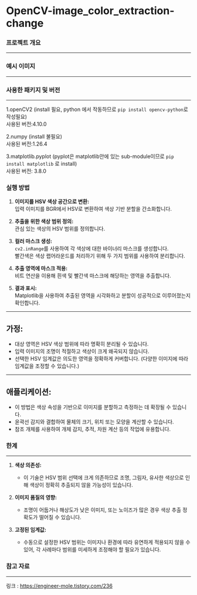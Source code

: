 # OpenCV-image_color_extraction-change

### 프로젝트 개요
***

### 예시 이미지
***


### 사용한 패키지 및 버전
***   
1.openCV2 (install 필요, python 에서 작동하므로 ``` pip install opencv-python ```로 작성필요)      
사용된 버전:4.10.0

2.numpy (install 불필요)      
사용된 버전:1.26.4

3.matplotlib.pyplot (pyplot은 matplotlib안에 있는 sub-module이므로 ``` pip install matplotlib ``` 로 install)      
사용된 버전: 3.8.0

### 실행 방법
1. **이미지를 HSV 색상 공간으로 변환:**  
   입력 이미지를 BGR에서 HSV로 변환하여 색상 기반 분할을 간소화합니다.

2. **추출을 위한 색상 범위 정의:**  
   관심 있는 색상의 HSV 범위를 정의합니다.

3. **컬러 마스크 생성:**  
   `cv2.inRange`를 사용하여 각 색상에 대한 바이너리 마스크를 생성합니다.  
   빨간색은 색상 랩어라운드를 처리하기 위해 두 가지 범위를 사용하여 분리합니다.

4. **추출 영역에 마스크 적용:**  
   비트 연산을 이용해 흰색 및 빨간색 마스크에 해당하는 영역을 추출합니다.

5. **결과 표시:**  
   Matplotlib을 사용하여 추출된 영역을 시각화하고 분할이 성공적으로 이루어졌는지 확인합니다.

---

## 가정:
- 대상 영역은 HSV 색상 범위에 따라 명확히 분리될 수 있습니다.
- 입력 이미지의 조명이 적절하고 색상이 크게 왜곡되지 않습니다.
- 선택한 HSV 임계값은 의도한 영역을 정확하게 커버합니다. (다양한 이미지에 따라 임계값을 조정할 수 있습니다.)

---

## 애플리케이션:
- 이 방법은 색상 속성을 기반으로 이미지를 분할하고 측정하는 데 확장될 수 있습니다.
- 윤곽선 감지와 결합하여 물체의 크기, 위치 또는 모양을 계산할 수 있습니다.
- 참조 개체를 사용하여 개체 감지, 추적, 차원 계산 등의 작업에 유용합니다.


### 한계
***
1. **색상 의존성:**  
   - 이 기술은 HSV 범위 선택에 크게 의존하므로 조명, 그림자, 유사한 색상으로 인해 색상이 정확히 추출되지 않을 가능성이 있습니다.  

2. **이미지 품질의 영향:**  
   - 조명이 어둡거나 해상도가 낮은 이미지, 또는 노이즈가 많은 경우 색상 추출 정확도가 떨어질 수 있습니다.  

3. **고정된 임계값:**  
   - 수동으로 설정한 HSV 범위는 이미지나 환경에 따라 유연하게 적용되지 않을 수 있어, 각 사례마다 범위를 미세하게 조정해야 할 필요가 있습니다.  

### 참고 자료
***
링크 : <https://engineer-mole.tistory.com/236>
